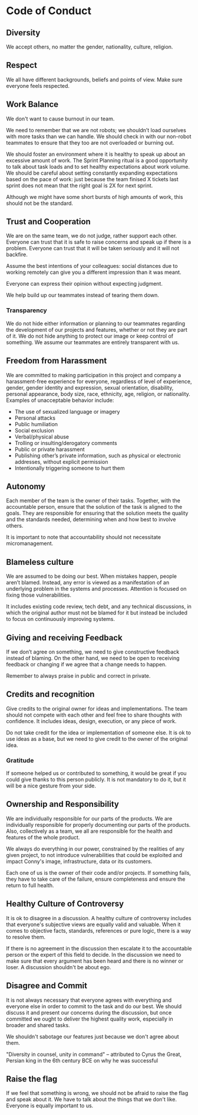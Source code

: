 # Code of Conduct

## Diversity
We accept others, no matter the gender, nationality, culture, religion.

## Respect
We all have different backgrounds, beliefs and points of view. Make sure everyone feels respected.

## Work Balance
We don't want to cause burnout in our team.

We need to remember that we are not robots; we shouldn’t load ourselves with more tasks than we can handle.
We should check in with our non-robot teammates to ensure that they too are not overloaded or burning out.

We should foster an environment where it is healthy to speak up about an excessive amount of work.
The Sprint Planning ritual is a good opportunity to talk about task loads and to set healthy expectations about work volume.
We should be careful about setting constantly expanding expectations based on the pace of work: just because the team finised X tickets last sprint does not mean that the right goal is 2X for next sprint.

Although we might have some short bursts of high amounts of work, this should not be the standard.

## Trust and Cooperation
We are on the same team, we do not judge, rather support each other.
Everyone can trust that it is safe to raise concerns and speak up if there is a problem. Everyone can trust that it will be taken seriously and it will not backfire.

Assume the best intentions of your colleagues: social distances due to working remotely can give you a different impression than it was meant.

Everyone can express their opinion without expecting judgment.

We help build up our teammates instead of tearing them down.

### Transparency
We do not hide either information or planning to our teammates regarding the development of our projects and features, whether or not they are part of it.
We do not hide anything to protect our image or keep control of something.
We assume our teammates are entirely transparent with us.

## Freedom from Harassment
We are committed to making participation in this project and company a harassment-free experience for everyone, regardless of level of experience, gender, gender identity and expression, sexual orientation, disability, personal appearance, body size, race, ethnicity, age, religion, or nationality.
Examples of unacceptable behavior include:
* The use of sexualized language or imagery
* Personal attacks
* Public humiliation
* Social exclusion
* Verbal/physical abuse
* Trolling or insulting/derogatory comments
* Public or private harassment
* Publishing other’s private information, such as physical or electronic addresses, without explicit permission
* Intentionally triggering someone to hurt them

## Autonomy
Each member of the team is the owner of their tasks. Together, with the accountable person, ensure that the solution of the task is aligned to the goals. They are responsible for ensuring that the solution meets the quality and the standards needed, determining when and how best to involve others.

It is important to note that accountability should not necessitate micromanagement.

## Blameless culture
We are assumed to be doing our best. When mistakes happen, people aren’t blamed. Instead, any error is viewed as a manifestation of an underlying problem in the systems and processes. Attention is focused on fixing those vulnerabilities.

It includes existing code review, tech debt, and any technical discussions, in which the original author must not be blamed for it but instead be included to focus on continuously improving systems. 

## Giving and receiving Feedback
If we don’t agree on something, we need to give constructive feedback instead of blaming. On the other hand, we need to be open to receiving feedback or changing if we agree that a change needs to happen.

Remember to always praise in public and correct in private.

## Credits and recognition
Give credits to the original owner for ideas and implementations.
The team should not compete with each other and feel free to share thoughts with confidence.
It includes ideas, design, execution, or any piece of work.

Do not take credit for the idea or implementation of someone else. It is ok to use ideas as a base, but we need to give credit to the owner of the original idea.

### Gratitude
If someone helped us or contributed to something, it would be great if you could give thanks to this person publicly. It is not mandatory to do it, but it will be a nice gesture from your side.

## Ownership and Responsibility
We are individually responsible for our parts of the products. We are individually responsible for properly documenting our parts of the products. Also, collectively as a team, we all are responsible for the health and features of the whole product.

We always do everything in our power, constrained by the realities of any given project, to not introduce vulnerabilities that could be exploited and impact Conny's image, infrastructure, data or its customers.

Each one of us is the owner of their code and/or projects. If something fails, they have to take care of the failure, ensure completeness and ensure the return to full health.

## Healthy Culture of Controversy
It is ok to disagree in a discussion. A healthy culture of controversy includes that everyone's subjective views are equally valid and valuable. When it comes to objective facts, standards, references or pure logic, there is a way to resolve them.

If there is no agreement in the discussion then escalate it to the accountable person or the expert of this field to decide.
In the discussion we need to make sure that every argument has been heard and there is no winner or loser. A discussion shouldn't be about ego.

## Disagree and Commit
It is not always necessary that everyone agrees with everything and everyone else in order to commit to the task and do our best. We should discuss it and present our concerns during the discussion, but once committed we ought to deliver the highest quality work, especially in broader and shared tasks.

We shouldn't sabotage our features just because we don't agree about them.

"Diversity in counsel, unity in command" – attributed to Cyrus the Great, Persian king in the 6th century BCE on why he was successful

## Raise the flag
If we feel that something is wrong, we should not be afraid to raise the flag and speak about it.
We have to talk about the things that we don't like. Everyone is equally important to us.
